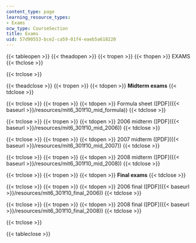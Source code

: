 ```yaml
---
content_type: page
learning_resource_types:
- Exams
ocw_type: CourseSection
title: Exams
uid: 57d90553-bce2-ca59-01f4-eaeb5a618220
---
```


{{< tableopen >}}
{{< theadopen >}}
{{< tropen >}}
{{< thopen >}}
EXAMS
{{< thclose >}}

{{< trclose >}}

{{< theadclose >}}
{{< tropen >}}
{{< tdopen >}}
**Midterm exams**
{{< tdclose >}}

{{< trclose >}}
{{< tropen >}}
{{< tdopen >}}
Formula sheet ([PDF]({{< baseurl >}}/resources/mit6_301f10_mid_formula))
{{< tdclose >}}

{{< trclose >}}
{{< tropen >}}
{{< tdopen >}}
2006 midterm ([PDF]({{< baseurl >}}/resources/mit6_301f10_mid_2006))
{{< tdclose >}}

{{< trclose >}}
{{< tropen >}}
{{< tdopen >}}
2007 midterm ([PDF]({{< baseurl >}}/resources/mit6_301f10_mid_2007))
{{< tdclose >}}

{{< trclose >}}
{{< tropen >}}
{{< tdopen >}}
2008 midterm ([PDF]({{< baseurl >}}/resources/mit6_301f10_mid_2008))
{{< tdclose >}}

{{< trclose >}}
{{< tropen >}}
{{< tdopen >}}
**Final exams**
{{< tdclose >}}

{{< trclose >}}
{{< tropen >}}
{{< tdopen >}}
2006 final ([PDF]({{< baseurl >}}/resources/mit6_301f10_final_2006))
{{< tdclose >}}

{{< trclose >}}
{{< tropen >}}
{{< tdopen >}}
2008 final ([PDF]({{< baseurl >}}/resources/mit6_301f10_final_2008))
{{< tdclose >}}

{{< trclose >}}

{{< tableclose >}}